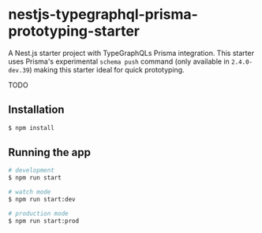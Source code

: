 # nestjs-typegraphql-prisma-prototyping-starter

A Nest.js starter project with TypeGraphQLs Prisma integration. This starter uses Prisma's experimental `schema push` command (only available in `2.4.0-dev.39`) making this starter ideal for quick prototyping.

TODO

## Installation

```bash
$ npm install
```

## Running the app

```bash
# development
$ npm run start

# watch mode
$ npm run start:dev

# production mode
$ npm run start:prod
```
